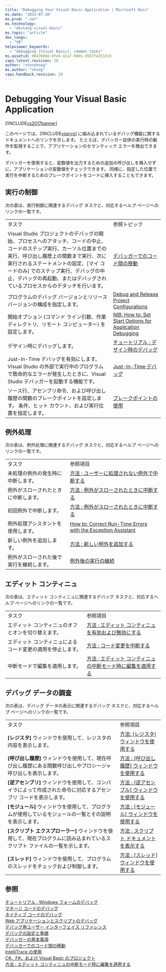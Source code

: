 ```yaml
---
title: "Debugging Your Visual Basic Application | Microsoft Docs"
ms.date: "2015-07-20"
ms.prod: ".net"
ms.technology: 
  - "devlang-visual-basic"
ms.topic: "article"
dev_langs: 
  - "VB"
helpviewer_keywords: 
  - "debugging [Visual Basic], common tasks"
ms.assetid: 904760b8-9fe9-42a7-9d65-d93774253219
caps.latest.revision: 28
author: "stevehoag"
ms.author: "shoag"
caps.handback.revision: 28
---
```

# Debugging Your Visual Basic Application
[!INCLUDE[vs2017banner](../../visual-basic/developing-apps/includes/vs2017banner.md)]

このページでは、[!INCLUDE[vsprvs](../../csharp/includes/vsprvs-md.md)] に組み込まれているデバッグ機能に関するドキュメントへのリンクを示します。  たとえば、デバッガー自体の実行時の動作を監視することで、アプリケーションのセマンティック エラーを検出できます。  
  
 デバッガーを使用すると、変数値を出力するための追加の呼び出しを挿入せずに、アプリケーションの変数値をチェックできます。  同様に、指定した位置で実行を中断するためのブレークポイントをコードに挿入することもできます。  
  
## 実行の制御  
 次の表は、実行制御に関連するデバッグ タスクと、対応するヘルプ ページへのリンクの一覧です。  
  
|||  
|-|-|  
|タスク|参照トピック|  
|Visual Studio プロジェクトのデバッグの開始、プロセスへのアタッチ、コードの中止、コードのステップ実行、カーソル位置までの実行、呼び出し履歴上の関数まで実行、次に実行されるステートメントの設定、\[マイ コードのみ\] でのステップ実行、デバッグの中止、デバッグの再起動、またはデバッグされているプロセスからのデタッチを行います。|[デバッガーでのコード間の移動](/visual-studio/debugger/navigating-through-code-with-the-debugger)|  
|プログラムのデバッグ バージョンとリリース バージョンの構成を指定します。|[Debug and Release Project Configurations](http://msdn.microsoft.com/ja-jp/0440b300-0614-4511-901a-105b771b236e)|  
|開始オプション \(コマンド ライン引数、作業ディレクトリ、リモート コンピューター\) を設定します。|[NIB: How to: Set Start Options for Application Debugging](http://msdn.microsoft.com/ja-jp/ce792058-7bac-4dd6-858b-466e872687b8)|  
|デザイン時にデバッグします。|[チュートリアル : デザイン時のデバッグ](../Topic/Walkthrough:%20Debugging%20at%20Design%20Time.md)|  
|Just\-In\-Time デバッグを有効にします。Visual Studio の外部で実行中のプログラムで致命的なエラーが発生したときに、Visual Studio デバッガーを起動する機能です。|[Just\-In\-Time デバッグ](/visual-studio/debugger/just-in-time-debugging-in-visual-studio)|  
|ソース行、アセンブリ命令、および呼び出し履歴の関数のブレークポイントを設定します。  条件、ヒット カウント、および実行位置を指定します。|[ブレークポイントの使用](/visual-studio/debugger/using-breakpoints)|  
  
## 例外処理  
 次の表は、例外処理に関連するデバッグ タスクと、対応するヘルプ ページへのリンクの一覧です。  
  
|||  
|-|-|  
|タスク|参照項目|  
|未処理の例外の発生時に中断します。|[方法 : ユーザーに処理されない例外で中断する](../Topic/How%20to:%20Break%20on%20User-Unhandled%20Exceptions.md)|  
|例外がスローされたときに中断します。|[方法 : 例外がスローされたときに中断する](../Topic/How%20to:%20Break%20When%20an%20Exception%20is%20Thrown.md)|  
|初回例外で中断します。|[方法 : 例外がスローされたときに中断する](../Topic/How%20to:%20Break%20When%20an%20Exception%20is%20Thrown.md)|  
|例外処理アシスタントを使用します。|[How to: Correct Run\-Time Errors with the Exception Assistant](../Topic/How%20to:%20Correct%20Run-Time%20Errors%20with%20the%20Exception%20Assistant.md)|  
|新しい例外を追加します。|[方法 : 新しい例外を追加する](../Topic/How%20to:%20Add%20New%20Exceptions.md)|  
|例外がスローされた後で実行を継続します。|[例外後の実行の継続](/visual-studio/debugger/continuing-execution-after-an-exception)|  
  
## エディット コンティニュ  
 次の表は、エディット コンティニュに関連するデバッグ タスクと、対応するヘルプ ページへのリンクの一覧です。  
  
|||  
|-|-|  
|タスク|参照項目|  
|エディット コンティニュのオフとオンを切り替えます。|[方法 : エディット コンティニュを有効および無効にする](../Topic/How%20to:%20Enable%20and%20Disable%20Edit%20and%20Continue.md)|  
|エディット コンティニュによるコード変更の適用を停止します。|[方法 : コード変更を中断する](../Topic/How%20to:%20Stop%20Code%20Changes.md)|  
|中断モードで編集を適用します。|[方法 : エディット コンティニュの中断モード時に編集を適用する](../Topic/How%20to:%20Apply%20Edits%20in%20Break%20Mode%20with%20Edit%20and%20Continue.md)|  
  
## デバッグ データの調査  
 次の表は、デバッグ データの表示に関連するデバッグ タスクと、対応するヘルプ ページへのリンクの一覧です。  
  
|||  
|-|-|  
|タスク|参照項目|  
|**\[レジスタ\]** ウィンドウを使用して、レジスタの内容を表示します。|[方法: \[レジスタ\] ウィンドウを使用する](../Topic/How%20to:%20Use%20the%20Registers%20Window.md)|  
|**\[呼び出し履歴\]** ウィンドウを使用して、現在呼び出し履歴にある関数呼び出しやプロシージャ呼び出しを表示します。|[方法 : \[呼び出し履歴\] ウィンドウを使用する](../Topic/How%20to:%20Use%20the%20Call%20Stack%20Window.md)|  
|**\[逆アセンブリ\]** ウィンドウを使用して、コンパイラによって作成された命令に対応するアセンブリ コードを表示します。|[方法 : \[逆アセンブル\] ウィンドウを使用する](../Topic/How%20to:%20Use%20the%20Disassembly%20Window.md)|  
|**\[モジュール\]** ウィンドウを使用して、プログラムが使用しているモジュールの一覧とその説明を表示します。|[方法 : \[モジュール\] ウィンドウを使用する](../Topic/How%20to:%20Use%20the%20Modules%20Window.md)|  
|**\[スクリプト エクスプローラー\]** ウィンドウを使用して、現在プログラムに読み込まれているスクリプト ファイルの一覧を示します。|[方法 : スクリプト ドキュメントを表示する](../Topic/How%20to:%20View%20Script%20Documents.md)|  
|**\[スレッド\]** ウィンドウを使用して、プログラムのスレッドをチェックおよび制御します。|[方法 : \[スレッド\] ウィンドウを使用する](../Topic/How%20to:%20Use%20the%20Threads%20Window.md)|  
  
## 参照  
 [チュートリアル : Windows フォームのデバッグ](../Topic/Walkthrough:%20Debugging%20a%20Windows%20Form.md)   
 [マネージ コードのデバッグ](/visual-studio/debugger/debugging-managed-code)   
 [ネイティブ コードのデバッグ](/visual-studio/debugger/debugging-native-code)   
 [Web アプリケーションとスクリプトのデバッグ](/visual-studio/debugger/debugging-web-applications-and-script)   
 [デバッグ用ユーザー インターフェイス リファレンス](/visual-studio/debugger/debugging-user-interface-reference)   
 [デバッグの設定と準備](/visual-studio/debugger/debugger-settings-and-preparation)   
 [デバッガーの基本事項](/visual-studio/debugger/debugger-basics)   
 [デバッガーでのコード間の移動](/visual-studio/debugger/navigating-through-code-with-the-debugger)   
 [IntelliTrace の使用](/visual-studio/debugger/intellitrace)   
 [C\#、F\#、および Visual Basic のプロジェクト](../Topic/Debugging%20Preparation:%20C%23,%20F%23,%20and%20Visual%20Basic%20Project%20Types.md)   
 [方法 : エディット コンティニュの中断モード時に編集を適用する](../Topic/How%20to:%20Apply%20Edits%20in%20Break%20Mode%20with%20Edit%20and%20Continue.md)